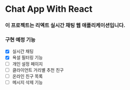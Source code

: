 # Chat App With React

### 이 프로젝트는 리엑트 실시간 채팅 웹 애플리케이션입니다.

### 구현 예정 기능

- [X] 실시간 채팅
- [X] 욕설 필터링 기능
- [ ] 개인 설정 페이지
- [ ] 클라이언트 거리별 추천 친구
- [ ] 온라인 친구 목록
- [ ] 메시지 삭제 기능